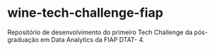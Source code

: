# wine-tech-challenge-fiap

Repositório de desenvolvimento do primeiro Tech Challenge da pós-graduação em Data Analytics da FIAP DTAT- 4.
